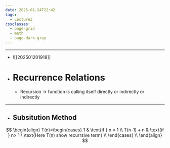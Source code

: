 ```yaml
---
date: 2025-01-24T22:42
tags:
  - Lecture3
cssclasses:
  - page-grid
  - math
  - page-dark-gray
---
```

***
- ![[202501201918]]
- # Recurrence Relations
    - Recursion -> function is calling itself directly or indirectly or indirectly 
***
- ## Subsitution Method

$$
\begin{align}
T(n)=\begin{cases}
1  & \text{if } n = 1 \\
T(n-1) + n  & \text{if } n> 1 \ \text{Here T(n) show recurrsive term} \\
\end{cases} \\
\end{align}
$$
